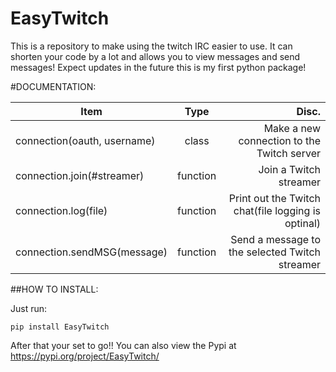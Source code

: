 # EasyTwitch
This is a repository to make using the twitch IRC easier to use. It can shorten your code by a lot and allows you to view messages and send messages! Expect updates in the future this is my first python package!

#DOCUMENTATION:

|Item                            | Type   | Disc.                                                     |
| -------------------------------|:------:|----------------------------------------------------------:|
|connection(oauth, username)     |class   |Make a new connection to the Twitch server                 |
|connection.join(#streamer)      |function|Join a Twitch streamer                                     |
|connection.log(file)            |function|Print out the Twitch chat(file logging is optinal)         |
|connection.sendMSG(message)     |function|Send a message to the selected Twitch streamer             |


##HOW TO INSTALL:

Just run:
```
pip install EasyTwitch
```
After that your set to go!! You can also view the Pypi at https://pypi.org/project/EasyTwitch/
